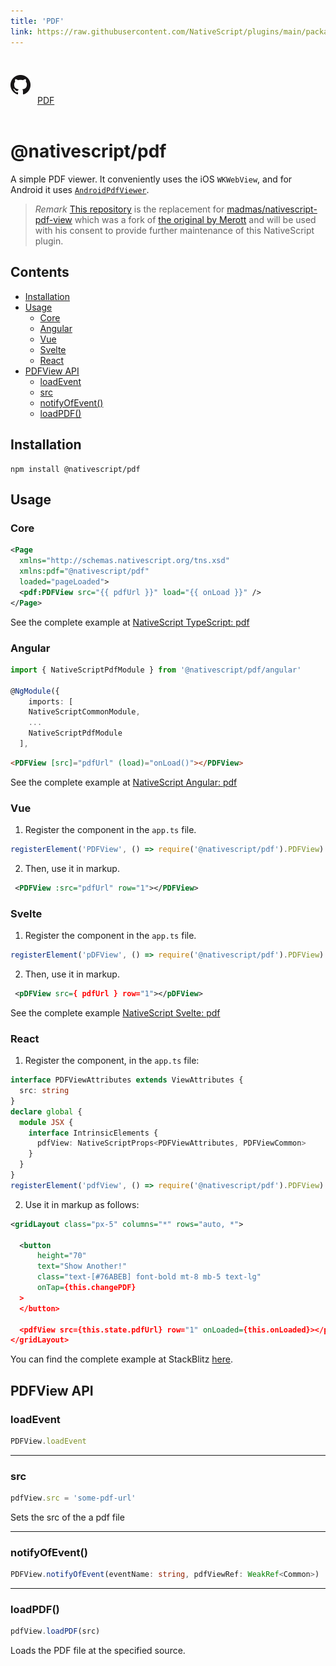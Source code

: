 ```yaml
---
title: 'PDF'
link: https://raw.githubusercontent.com/NativeScript/plugins/main/packages/pdf/README.md
---
```


<div style="width: 100%; padding: 1.2em 0em">
	<img alt="github logo" src="../assets/images/github/GitHub-Mark-32px.png" style="display: inline; margin: 1em 0.5em 1em 0em">
	<a href="https://github.com/NativeScript/plugins/tree/main/packages/pdf" target="_blank" noopener>PDF</a>
</div>

# @nativescript/pdf

A simple PDF viewer. It conveniently uses the iOS `WKWebView`, and for Android it uses [`AndroidPdfViewer`](https://github.com/barteksc/AndroidPdfViewer).

> _Remark_ [This repository](https://github.com/NativeScript/plugins/blob/main/packages/pdf) is the replacement for [madmas/nativescript-pdf-view](https://github.com/madmas/nativescript-pdf-view) which was a fork of [the original by Merott](https://github.com/Merott/nativescript-pdf-view) and will be used with his consent to provide further maintenance of this NativeScript plugin.

## Contents

- [Installation](#installation)
- [Usage](#usage)
  - [Core](#core)
  - [Angular](#angular)
  - [Vue](#vue)
  - [Svelte](#svelte)
  - [React](#react)
- [PDFView API](#pdfview-api)
  - [loadEvent](#loadevent)
  - [src](#src)
  - [notifyOfEvent()](#notifyofevent)
  - [loadPDF()](#loadpdf)

## Installation

```
npm install @nativescript/pdf
```

## Usage

### Core

```xml
<Page
  xmlns="http://schemas.nativescript.org/tns.xsd"
  xmlns:pdf="@nativescript/pdf"
  loaded="pageLoaded">
  <pdf:PDFView src="{{ pdfUrl }}" load="{{ onLoad }}" />
</Page>
```

See the complete example at [NativeScript TypeScript: pdf](https://stackblitz.com/edit/nativescript-stackblitz-templates-4ofdg2?file=app/main-page.xml)

### Angular

```ts
import { NativeScriptPdfModule } from '@nativescript/pdf/angular'

@NgModule({
	imports: [
    NativeScriptCommonModule,
    ...
    NativeScriptPdfModule
  ],

```

```html
<PDFView [src]="pdfUrl" (load)="onLoad()"></PDFView>
```

See the complete example at [NativeScript Angular: pdf](https://stackblitz.com/edit/nativescript-stackblitz-templates-mrakue?file=src/app/pdf/pdf-viewer.component.html)

### Vue

1. Register the component in the `app.ts` file.

```ts
registerElement('PDFView', () => require('@nativescript/pdf').PDFView)
```

2. Then, use it in markup.

```xml
 <PDFView :src="pdfUrl" row="1"></PDFView>
```

### Svelte

1. Register the component in the `app.ts` file.

```ts
registerElement('pDFView', () => require('@nativescript/pdf').PDFView)
```

2. Then, use it in markup.

```xml
 <pDFView src={ pdfUrl } row="1"></pDFView>
```

See the complete example [NativeScript Svelte: pdf](https://stackblitz.com/edit/nativescript-stackblitz-templates-neazce?file=app/components/Home.svelte)

### React

1. Register the component, in the `app.ts` file:

```ts
interface PDFViewAttributes extends ViewAttributes {
  src: string
}
declare global {
  module JSX {
    interface IntrinsicElements {
      pdfView: NativeScriptProps<PDFViewAttributes, PDFViewCommon>
    }
  }
}
registerElement('pdfView', () => require('@nativescript/pdf').PDFView)
```

2. Use it in markup as follows:

```xml
<gridLayout class="px-5" columns="*" rows="auto, *">

  <button
      height="70"
      text="Show Another!"
      class="text-[#76ABEB] font-bold mt-8 mb-5 text-lg"
      onTap={this.changePDF}
  >
  </button>

  <pdfView src={this.state.pdfUrl} row="1" onLoaded={this.onLoaded}></pdfView>
</gridLayout>
```

You can find the complete example at StackBlitz [here](https://stackblitz.com/edit/nativescript-stackblitz-templates-v1g5qp?file=src/components/ScreenOne.tsx).

## PDFView API

### loadEvent

```ts
PDFView.loadEvent
```

---

### src

```ts
pdfView.src = 'some-pdf-url'
```

Sets the src of the a pdf file

---

### notifyOfEvent()

```ts
PDFView.notifyOfEvent(eventName: string, pdfViewRef: WeakRef<Common>)
```

---

### loadPDF()

```ts
pdfView.loadPDF(src)
```

Loads the PDF file at the specified source.
